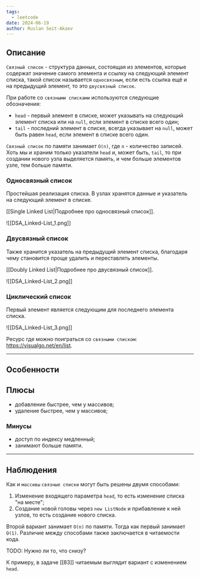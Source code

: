```yaml
---
tags:
  - leetcode
date: 2024-06-19
author: Ruslan Seit-Akaev
---
```

## Описание

`Связный список` - структура данных, состоящая из элементов, которые содержат значение самого элемента и ссылку на следующий элемент списка, такой список называется `односвязным`, если есть ссылка ещё и на предыдущий элемент, то это `двусвязный список`.

При работе со `связными списками` используются следующие обозначения:
- `head` - первый элемент в списке, может указывать на следующий элемент списка или на `null`, если элемент в списке всего один;
- `tail` - последний элемент в списке, всегда указывает на `null`, может быть равен `head`, если элемент в списке всего один.

`Связный список` по памяти занимает `O(n)`, где `n` - количество записей. Хоть мы и храним только указатели `head` и, может быть, `tail`, то при создании нового узла выделяется память, и чем больше элементов узле, тем больше памяти.
### Односвязный список

Простейшая реализация списка. В узлах хранятся данные и указатель на следующий элемент в списке.

[[Single Linked List|Подробнее про односвязный список]].

![[DSA_Linked-List_1.png]]
### Двусвязный список

Также хранится указатель на предыдущий элемент списка, благодаря чему становится проще удалить и переставлять элементы.

[[Doubly Linked List|Подробнее про двусвязный список]].

![[DSA_Linked-List_2.png]]
### Циклический список

Первый элемент является следующим для последнего элемента списка.

![[DSA_Linked-List_3.png]]

Ресурс где можно поиграться со `связными списком`: https://visualgo.net/en/list.

---
## Особенности

## Плюсы

- добавление быстрее, чем у массивов;
- удаление быстрее, чем у массивов;
### Минусы

- доступ по индексу медленный;
- занимают больше памяти.

---
## Наблюдения

Как и `массивы` `связные списки` могут быть решены двумя способами:
1. Изменение входящего параметра `head`, то есть изменение списка "на месте";
2. Создание новой головы через `new ListNode` и прибавление к ней узлов, то есть создание нового списка.

Второй вариант занимает `O(n)` по памяти. Тогда как первый занимает `O(1)`.
Различие между способами также заключается в читаемости кода.

TODO: Нужно ли то, что снизу?

К примеру, в задаче [[83]] читаемым выглядит вариант с изменением `head`.